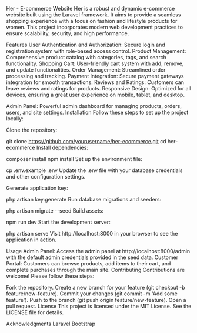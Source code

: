 Her - E-commerce Website
Her is a robust and dynamic e-commerce website built using the Laravel framework. It aims to provide a seamless shopping experience with a focus on fashion and lifestyle products for women. This project incorporates modern web development practices to ensure scalability, security, and high performance.

Features
User Authentication and Authorization: Secure login and registration system with role-based access control.
Product Management: Comprehensive product catalog with categories, tags, and search functionality.
Shopping Cart: User-friendly cart system with add, remove, and update functionalities.
Order Management: Streamlined order processing and tracking.
Payment Integration: Secure payment gateways integration for smooth transactions.
Reviews and Ratings: Customers can leave reviews and ratings for products.
Responsive Design: Optimized for all devices, ensuring a great user experience on mobile, tablet, and desktop.

Admin Panel: Powerful admin dashboard for managing products, orders, users, and site settings.
Installation
Follow these steps to set up the project locally:

Clone the repository:

git clone https://github.com/yourusername/her-ecommerce.git
cd her-ecommerce
Install dependencies:

composer install
npm install
Set up the environment file:

cp .env.example .env
Update the .env file with your database credentials and other configuration settings.

Generate application key:

php artisan key:generate
Run database migrations and seeders:

php artisan migrate --seed
Build assets:

npm run dev
Start the development server:

php artisan serve
Visit http://localhost:8000 in your browser to see the application in action.

Usage
Admin Panel: Access the admin panel at http://localhost:8000/admin with the default admin credentials provided in the seed data.
Customer Portal: Customers can browse products, add items to their cart, and complete purchases through the main site.
Contributing
Contributions are welcome! Please follow these steps:

Fork the repository.
Create a new branch for your feature (git checkout -b feature/new-feature).
Commit your changes (git commit -m 'Add some feature').
Push to the branch (git push origin feature/new-feature).
Open a pull request.
License
This project is licensed under the MIT License. See the LICENSE file for details.

Acknowledgments
Laravel
Bootstrap
